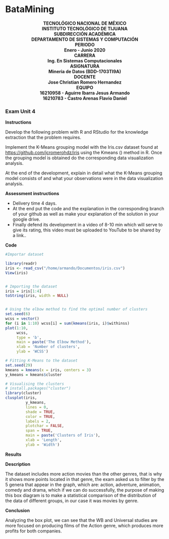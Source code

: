 # BataMining

<b><p align="center">
                                                 TECNOLÓGICO NACIONAL DE MÉXICO</br>
                                                INSTITUTO TECNOLÓGICO DE TIJUANA</br>
                                                      SUBDIRECCIÓN ACADÉMICA</br>
                                              DEPARTAMENTO DE SISTEMAS Y COMPUTACIÓN</br> 
                                                           PERIODO</br>
                                                      Enero - Junio 2020</br>
                                                           CARRERA</br>
                                               Ing. En Sistemas Computacionales</br>
                                                          ASIGNATURA</br> 
                                                Mineria de Datos (BDD-1703TI9A)</br>
                                                           DOCENTE</br>
                                                Jose Christian Romero Hernandez</br>
                                                           EQUIPO</br>
                                             16210958 - Aguirre Ibarra Jesus Armando</br>
                                             16210783 - Castro Arenas Flavio Daniel</br>                                                                                   
</p></b>


### Exam Unit 4  <a name="id1"></a>
**Instructions**

Develop the following problem with R and RStudio for the knowledge extraction that the problem requires.

Implement the K-Means grouping model with the Iris.csv dataset found at https://github.com/jcromerohdz/iris using the Kmeans () method in R. Once the grouping model is obtained do the corresponding data visualization analysis.

At the end of the development, explain in detail what the K-Means grouping model consists of and what your observations were in the data visualization analysis.

**Assessment instructions**

- Delivery time 4 days.
- At the end put the code and the explanation in the corresponding branch of your github as well as make your explanation of the solution in your google drive.
- Finally defend its development in a video of 8-10 min which will serve to give its rating, this video must be uploaded to YouTube to be shared by a link..


**Code**

```R
#Importar dataset

library(readr)
iris <- read_csv("/home/armando/Documentos/iris.csv")
View(iris)


# Importing the dataset
iris = iris[1:4]
toString(iris, width = NULL)


# Using the elbow method to find the optimal number of clusters
set.seed(6)
wcss = vector()
for (i in 1:10) wcss[i] = sum(kmeans(iris, i)$withinss)
plot(1:10,
     wcss,
     type = 'b',
     main = paste('The Elbow Method'),
     xlab = 'Number of clusters',
     ylab = 'WCSS')

# Fitting K-Means to the dataset
set.seed(29)
kmeans = kmeans(x = iris, centers = 3)
y_kmeans = kmeans$cluster

# Visualising the clusters
# install.packages("cluster")
library(cluster)
clusplot(iris,
         y_kmeans,
         lines = 0,
         shade = TRUE,
         color = TRUE,
         labels = 2,
         plotchar = FALSE,
         span = TRUE,
         main = paste('Clusters of Iris'),
         xlab = 'Length',
         ylab = 'Width')
```


**Results**


**Description**

The dataset includes more action movies than the other genres, that is why it shows more points located in that genre, the exam asked us to filter by the 5 genera that appear in the graph, which are: action, adventure, animation, comedy and drama, which if we can do successfully, the purpose of making this box diagram is to make a statistical comparison of the distribution of the data of different groups, in our case it was movies by genre.


**Conclusion**

Analyzing the box plot, we can see that the WB and Universal studies are more focused on producing films of the Action genre, which produces more profits for both companies.


